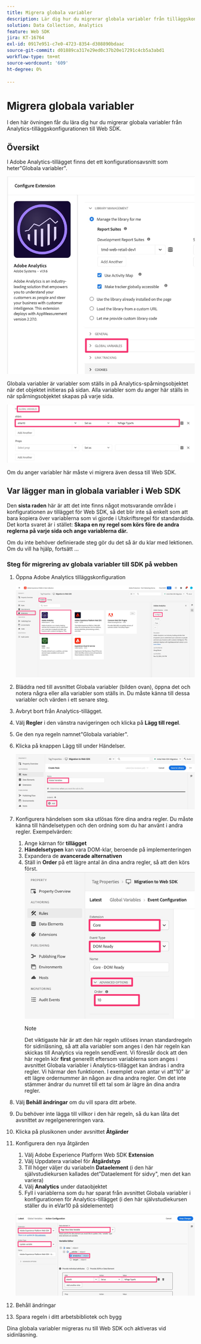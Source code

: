 ```yaml
---
title: Migrera globala variabler
description: Lär dig hur du migrerar globala variabler från tilläggskonfigurationen för Analytics till Web SDK
solution: Data Collection, Analytics
feature: Web SDK
jira: KT-16764
exl-id: 0917e951-c7e0-4723-8354-d308890bdaac
source-git-commit: d01889ca317e29ed0c37b20e17291c4cb5a3abd1
workflow-type: tm+mt
source-wordcount: '609'
ht-degree: 0%

---
```


# Migrera globala variabler

I den här övningen får du lära dig hur du migrerar globala variabler från Analytics-tilläggskonfigurationen till Web SDK.

## Översikt

I Adobe Analytics-tillägget finns det ett konfigurationsavsnitt som heter&quot;Globala variabler&quot;.

![Etikett för globala variabler](assets/analytics-global-variables-label.jpg)

Globala variabler är variabler som ställs in på Analytics-spårningsobjektet när det objektet initieras på sidan. Alla variabler som du anger här ställs in när spårningsobjektet skapas på varje sida.

![Global variabeluppsättning](assets/analytics-set-global-variables.jpg)

Om du anger variabler här måste vi migrera även dessa till Web SDK.

## Var lägger man in globala variabler i Web SDK

Den **sista raden** här är att det inte finns något motsvarande område i konfigurationen av tillägget för Web SDK, så det blir inte så enkelt som att bara kopiera över variablerna som vi gjorde i Utskriftsregel för standardsida.
Det korta svaret är i stället: **Skapa en ny regel som körs före de andra reglerna på varje sida och ange variablerna där.**

Om du inte behöver definierade steg gör du det så är du klar med lektionen. Om du vill ha hjälp, fortsätt ...

### Steg för migrering av globala variabler till SDK på webben

1. Öppna Adobe Analytics tilläggskonfiguration

   ![En tilläggskonfiguration](assets/configure-analytics-extension.jpg)

1. Bläddra ned till avsnittet Globala variabler (bilden ovan), öppna det och notera några eller alla variabler som ställs in. Du måste känna till dessa variabler och värden i ett senare steg.
1. Avbryt bort från Analytics-tillägget.
1. Välj **Regler** i den vänstra navigeringen och klicka på **Lägg till regel**.
1. Ge den nya regeln namnet&quot;Globala variabler&quot;.
1. Klicka på knappen Lägg till under Händelser.

   ![Global variabelregel 1](assets/global-variable-rule-1.jpg)

1. Konfigurera händelsen som ska utlösas före dina andra regler. Du måste känna till händelsetypen och den ordning som du har använt i andra regler. Exempelvärden:
   1. Ange kärnan för **tillägget**
   1. **Händelsetypen** kan vara DOM-klar, beroende på implementeringen
   1. Expandera de **avancerade alternativen**
   1. Ställ in **Order** på ett lägre antal än dina andra regler, så att den körs först.
      ![Konfigurera global variabelhändelse](assets/configure-global-variable-event.jpg)
      >[!NOTE]
      >
      >Det viktigaste här är att den här regeln utlöses innan standardregeln för sidinläsning, så att alla variabler som anges i den här regeln kan skickas till Analytics via regeln sendEvent. Vi föreslår dock att den här regeln kör **first** generellt eftersom variablerna som anges i avsnittet Globala variabler i Analytics-tillägget kan ändras i andra regler. Vi härmar den funktionen. I exemplet ovan antar vi att&quot;10&quot; är ett lägre ordernummer än någon av dina andra regler. Om det inte stämmer ändrar du numret till ett tal som är lägre än dina andra regler.
1. Välj **Behåll ändringar** om du vill spara ditt arbete.
1. Du behöver inte lägga till villkor i den här regeln, så du kan låta det avsnittet av regelgenereringen vara.
1. Klicka på plusikonen under avsnittet **Åtgärder**
1. Konfigurera den nya åtgärden
   1. Välj Adobe Experience Platform Web SDK **Extension**
   1. Välj Uppdatera variabel för **Åtgärdstyp**
   1. Till höger väljer du variabeln **Dataelement** (i den här självstudiekursen kallades det&quot;Dataelement för sidvy&quot;, men det kan variera)
   1. Välj **Analytics** under dataobjektet
   1. Fyll i variablerna som du har sparat från avsnittet Globala variabler i konfigurationen för Analytics-tillägget (i den här självstudiekursen ställer du in eVar10 på sidelementet)

   ![websdk-global-variables-action](assets/websdk-global-variables-action.jpg)

1. Behåll ändringar
1. Spara regeln i ditt arbetsbibliotek och bygg

Dina globala variabler migreras nu till Web SDK och aktiveras vid sidinläsning.
